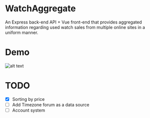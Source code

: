 # WatchAggregate
An Express back-end API + Vue front-end that provides aggregated information regarding used watch sales from multiple online sites in a uniform manner.

# Demo
![alt text](https://media.giphy.com/media/8w3gKjhdAJ4V2xJmHz/giphy.gif)


# TODO
- [X] Sorting by price
- [ ] Add Timezone forum as a data source
- [ ] Account system
